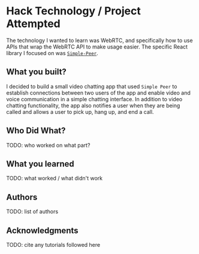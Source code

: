 # Hack Technology / Project Attempted
The technology I wanted to learn was WebRTC, and specifically how to use APIs that wrap the WebRTC API to make usage easier. The specific React library I focused on was [`Simple-Peer`](https://github.com/feross/simple-peer).

## What you built? 

I decided to build a small video chatting app that used `Simple Peer` to establish connections between two users of the app and enable video and voice communication in a simple chatting interface. In addition to video chatting functionality, the app also notifies a user when they are being called and allows a user to pick up, hang up, and end a call. 

## Who Did What?

TODO: who worked on what part?

## What you learned

TODO: what worked / what didn't work

## Authors

TODO: list of authors

## Acknowledgments

TODO: cite any tutorials followed here
